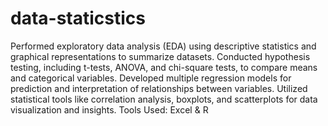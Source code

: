 # data-staticstics
Performed exploratory data analysis (EDA) using descriptive statistics and graphical representations to summarize datasets. Conducted hypothesis testing, including t-tests, ANOVA, and chi-square tests, to compare means and categorical variables. Developed multiple regression models for prediction and interpretation of relationships between variables. Utilized statistical tools like correlation analysis, boxplots, and scatterplots for data visualization and insights.
Tools Used: Excel & R
